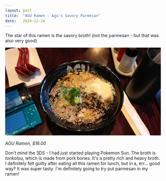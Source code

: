 ```yaml
---
layout: post
title:  "AGU Ramen - Agu's Savory Parmesan"
date:   2016-12-24
---
```

The star of this ramen is the savory broth! (not the parmesan - but that was
also very good)

![](ramen.jpg)

*AGU Ramen, $16.00*

Don't mind the 3DS - I had just started playing Pokemon Sun.  The broth is
*tonkotsu*, which is made from pork bones. It's a pretty rich and heavy broth.
I definitely felt guilty after eating all this ramen for lunch, but in a, err...
good way? It was super tasty. I'm definitely going to try put parmesan in my
ramen!
